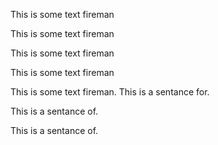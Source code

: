 <!-- vale off -->

This is some text fireman

This is some text fireman

<!-- vale on -->


<!-- vale vale.GenderBias = NO -->

This is some text fireman

<!-- vale vale.GenderBias = YES -->

This is some text fireman

<!-- vale demo.EndingPreposition = NO -->

This is some text fireman. This is a sentance for.

This is a sentance of.

<!-- vale demo.EndingPreposition = YES -->

This is a sentance of.
